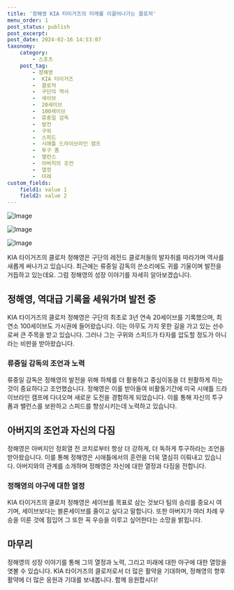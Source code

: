 ```yaml
---
title: '정해영 KIA 타이거즈의 미래를 이끌어나가는 클로저'
menu_order: 1
post_status: publish
post_excerpt: 
post_date: 2024-02-16 14:53:07
taxonomy:
    category:
        - 스포츠
    post_tag:
        - 정해영
        -  KIA 타이거즈
        -  클로저
        -  구단의 역사
        -  세이브
        -  20세이브
        -  100세이브
        -  류중일 감독
        -  발전
        -  구위
        -  스피드
        -  시애틀 드라이브라인 캠프
        -  투구 폼
        -  밸런스
        -  아버지의 조언
        -  열정
        -  미래
custom_fields:
    field1: value 1
    field2: value 2
---
```


![Image](https://imgnews.pstatic.net/image/117/2024/02/10/0003805846_001_20240210200901213.jpg?type=w647)

![Image](https://imgnews.pstatic.net/image/117/2024/02/10/0003805846_002_20240210200901261.jpg?type=w647)

![Image](https://imgnews.pstatic.net/image/117/2024/02/10/0003805846_003_20240210200901309.jpg?type=w647)

KIA 타이거즈의 클로저 정해영은 구단의 레전드 클로저들의 발자취를 따라가며 역사를 새롭게 써나가고 있습니다. 최근에는 류중일 감독의 쓴소리에도 귀를 기울이며 발전을 거듭하고 있는데요. 그럼 정해영의 성장 이야기를 자세히 알아보겠습니다.
## 정해영, 역대급 기록을 세워가며 발전 중
KIA 타이거즈의 클로저 정해영은 구단의 최초로 3년 연속 20세이브를 기록했으며, 최연소 100세이브도 가시권에 들어왔습니다. 이는 아무도 가지 못한 길을 가고 있는 선수로써 큰 주목을 받고 있습니다. 그러나 그는 구위와 스피드가 타자를 압도할 정도가 아니라는 비판을 받아왔습니다.
### 류중일 감독의 조언과 노력
류중일 감독은 정해영의 발전을 위해 하체를 더 활용하고 중심이동을 더 원활하게 하는 것이 중요하다고 조언했습니다. 정해영은 이를 받아들여 비활동기간에 미국 시애틀 드라이브라인 캠프에 다녀오며 새로운 도전을 경험하게 되었습니다. 이를 통해 자신의 투구 폼과 밸런스를 보완하고 스피드를 향상시키는데 노력하고 있습니다.
## 아버지의 조언과 자신의 다짐
정해영은 아버지인 정회열 전 코치로부터 항상 더 강하게, 더 독하게 투구하라는 조언을 받아왔습니다. 이를 통해 정해영은 시애틀에서의 훈련을 더욱 열심히 이뤄내고 있습니다. 아버지와의 관계를 소개하며 정해영은 자신에 대한 열정과 다짐을 전합니다.
### 정해영의 야구에 대한 열정
KIA 타이거즈의 클로저 정해영은 세이브를 목표로 삼는 것보다 팀의 승리를 중요시 여기며, 세이브보다는 블론세이브를 줄이고 싶다고 말합니다. 또한 아버지가 여러 차례 우승을 이룬 것에 힘입어 그 또한 꼭 우승을 이루고 싶어한다는 소망을 밝힙니다.
## 마무리
정해영의 성장 이야기를 통해 그의 열정과 노력, 그리고 미래에 대한 야구에 대한 열망을 엿볼 수 있습니다. KIA 타이거즈의 클로저로서 더 많은 활약을 기대하며, 정해영의 향후 활약에 더 많은 응원과 기대를 보내봅니다. 함께 응원합시다!
